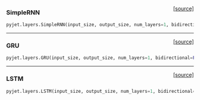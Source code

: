 <span style="float:right;">[[source]](https://github.com/PyJet/tree/master/pyjet/pyjet/layers/recurrent.py#L61)</span>
### SimpleRNN

```python
pyjet.layers.SimpleRNN(input_size, output_size, num_layers=1, bidirectional=False, input_dropout=0.0, dropout=0.0, nonlinearity='tanh', return_sequences=False, return_state=False)
```

----

<span style="float:right;">[[source]](https://github.com/PyJet/tree/master/pyjet/pyjet/layers/recurrent.py#L70)</span>
### GRU

```python
pyjet.layers.GRU(input_size, output_size, num_layers=1, bidirectional=False, input_dropout=0.0, dropout=0.0, return_sequences=False, return_state=False)
```

----

<span style="float:right;">[[source]](https://github.com/PyJet/tree/master/pyjet/pyjet/layers/recurrent.py#L78)</span>
### LSTM

```python
pyjet.layers.LSTM(input_size, output_size, num_layers=1, bidirectional=False, input_dropout=0.0, dropout=0.0, return_sequences=False, return_state=False)
```
